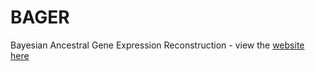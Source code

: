 # BAGER

Bayesian Ancestral Gene Expression Reconstruction - view the [website here](https://erinfry6.github.io/BAGER/)
